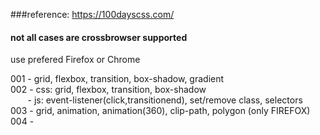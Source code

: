 ###reference: https://100dayscss.com/
#### not all cases are crossbrowser supported
use prefered Firefox or Chrome

001 - grid, flexbox, transition, box-shadow, gradient <br>
002 - css: grid, flexbox, transition, box-shadow<br>
&nbsp;&nbsp;&nbsp;&nbsp;&nbsp;&nbsp;&nbsp;- js: event-listener(click,transitionend), set/remove class, selectors<br>
003 - grid, animation, animation(360), clip-path, polygon (only FIREFOX)<br>
004 -